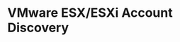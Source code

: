 [title]: # (VMware ESX/ESXi Account Discovery)
[tags]: # (Discovery)
[priority]: # (60)

# VMware ESX/ESXi Account Discovery
